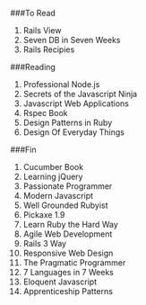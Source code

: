 ###To Read

1. Rails View
1. Seven DB in Seven Weeks
1. Rails Recipies


###Reading

1. Professional Node.js
1. Secrets of the Javascript Ninja
1. Javascript Web Applications
1. Rspec Book
1. Design Patterns in Ruby
1. Design Of Everyday Things

###Fin

1. Cucumber Book
1. Learning jQuery
1. Passionate Programmer
1. Modern Javascript
1. Well Grounded Rubyist
1. Pickaxe 1.9
1. Learn Ruby the Hard Way
1. Agile Web Development
1. Rails 3 Way
1. Responsive Web Design
1. The Pragmatic Programmer
1. 7 Languages in 7 Weeks
1. Eloquent Javascript
1. Apprenticeship Patterns
